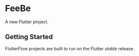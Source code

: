 # FeeBe

A new Flutter project.

## Getting Started

FlutterFlow projects are built to run on the Flutter _stable_ release.
